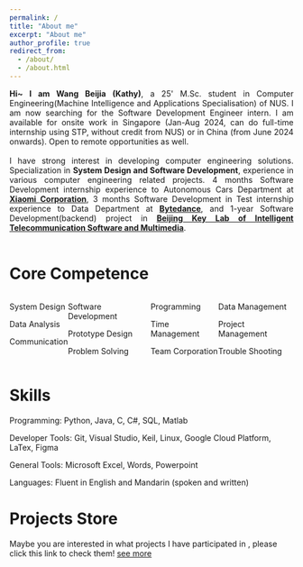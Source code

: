 ```yaml
---
permalink: /
title: "About me"
excerpt: "About me"
author_profile: true
redirect_from: 
  - /about/
  - /about.html
---
```


[//]: # (Hi~ I am Wang Beijia&#40;Kathy&#41;, a 24' M.Sc. student in Computer Engineering of NUS. I am now searching for the SDE intern in Singapore.)

[//]: # ()
[//]: # (I have strong interest in developing computer engineering solution. Specialization in **System Design** and **Software Development**, experience in various computer engineering related projects. 4 months internship experience to Autonomous Cars Department at [_Xiaomi Corporation_]&#40;https://www.mi.com/global/&#41;, 3 months internship experience to Data Department at [_Bytedance_]&#40;https://www.bytedance.com/en/&#41;, and 1-year project in [_Beijing Key Lab of Intelligent Telecommunication Software and Multimedia_]&#40;https://baike.baidu.com/item/智能通信软件与多媒体北京市重点实验室/19811486&#41;.)

[//]: # ()
<style>
.justified {
  text-align: justify;
  text-justify: inter-word;
  margin-right: 20px; /* Or any other value for natural right edge */
}

.justified::first-line {
  text-indent: 2em; /* This indents the first line of each paragraph */
}
</style>

<div style="text-align: justify;">
  <strong>Hi~ I am Wang Beijia (Kathy)</strong>, a 25' M.Sc. student in Computer Engineering(Machine Intelligence and Applications Specialisation) of NUS. I am now searching for the Software Development Engineer intern. I am available for onsite work in Singapore (Jan-Aug 2024, can do full-time internship using STP, without credit from NUS) or in China (from June 2024 onwards). Open to remote opportunities as well.
  <br><br>
  I have strong interest in developing computer engineering solutions. Specialization in <strong>System Design and Software Development</strong>, experience in various computer engineering related projects. 4 months Software Development internship experience to Autonomous Cars Department at <a href="https://www.mi.com/global/" target="_blank"><strong>Xiaomi Corporation</strong></a>, 3 months Software Development in Test internship experience to Data Department at <a href="https://www.bytedance.com/en/" target="_blank"><strong>Bytedance</strong></a>, and 1-year Software Development(backend) project in <a href="https://baike.baidu.com/item/智能通信软件与多媒体北京市重点实验室/19811486" target="_blank"><strong>Beijing Key Lab of Intelligent Telecommunication Software and Multimedia</strong></a>.
</div>
<br>

Core Competence
=====

<div style="display: flex; justify-content: space-between;">
  <div style="text-align: left;">
    <p>System Design</p>
    <p>Data Analysis</p>
    <p>Communication</p>
  </div>
  <div style="text-align: left;">
    <p>Software Development</p>
    <p>Prototype Design</p>
    <p>Problem Solving</p>
  </div>
  <div style="text-align: left;">
    <p>Programming<br/></p>
    <p>Time Management</p>
    <p>Team Corporation</p>
  </div>
  <div style="text-align: left;">
    <p>Data Management<br/></p>
    <p>Project Management</p>
    <p>Trouble Shooting</p>
  </div>
</div>

Skills
=====
Programming: Python, Java, C, C#, SQL, Matlab

Developer Tools: Git, Visual Studio, Keil, Linux, Google Cloud Platform, LaTex, Figma

General Tools: Microsoft Excel, Words, Powerpoint

Languages: Fluent in English and Mandarin (spoken and written)

Projects Store
======
Maybe you are interested in what projects I have participated in , please click this link to check them! [see more](https://kathywang789.github.io/projects/)

<script type='text/javascript' id='clustrmaps' src='//cdn.clustrmaps.com/map_v2.js?cl=ffffff&w=a&t=n&d=z9KfMee_ZGRr-EZv_PkR-Gw1WhnIdFJalM4mZi-eJtQ&co=2d78ad&cmo=3acc3a&cmn=ff5353&ct=ffffff'></script>